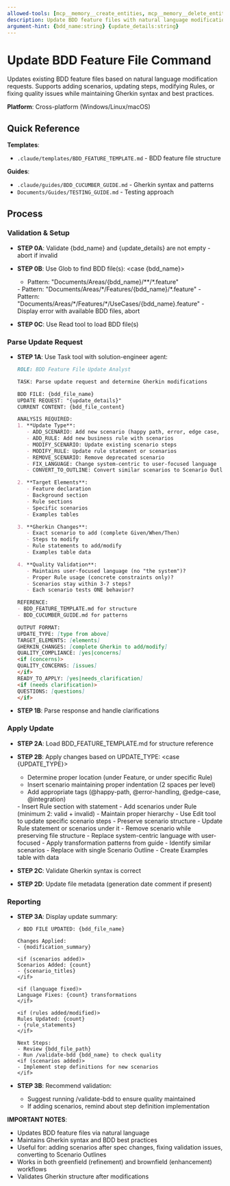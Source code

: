 ```yaml
---
allowed-tools: [mcp__memory__create_entities, mcp__memory__delete_entities, mcp__memory__create_relations, mcp__memory__delete_relations, mcp__memory__add_observations, mcp__memory__delete_observations, mcp__memory__read_graph, mcp__memory__search_nodes, mcp__memory__open_nodes, Task, Read, Write, Edit, Glob, Bash, TodoWrite]
description: Update BDD feature files with natural language modification requests
argument-hint: {bdd_name:string} {update_details:string}
---
```


# Update BDD Feature File Command

Updates existing BDD feature files based on natural language modification requests. Supports adding scenarios, updating steps, modifying Rules, or fixing quality issues while maintaining Gherkin syntax and best practices.

**Platform**: Cross-platform (Windows/Linux/macOS)

## Quick Reference

**Templates**:
- `.claude/templates/BDD_FEATURE_TEMPLATE.md` - BDD feature file structure

**Guides**:
- `.claude/guides/BDD_CUCUMBER_GUIDE.md` - Gherkin syntax and patterns
- `Documents/Guides/TESTING_GUIDE.md` - Testing approach

## Process

### Validation & Setup

- **STEP 0A**: Validate {bdd_name} and {update_details} are not empty - abort if invalid
- **STEP 0B**: Use Glob to find BDD file(s):
  <case {bdd_name}>
  <is area name>
    - Pattern: "Documents/Areas/{bdd_name}/**/*.feature"
  <is feature name>
    - Pattern: "Documents/Areas/*/Features/{bdd_name}/*.feature"
  <is use case name>
    - Pattern: "Documents/Areas/*/Features/*/UseCases/{bdd_name}.feature"
  <otherwise>
    - Display error with available BDD files, abort
  </case>

- **STEP 0C**: Use Read tool to load BDD file(s)

### Parse Update Request

- **STEP 1A**: Use Task tool with solution-engineer agent:
  ```markdown
  ROLE: BDD Feature File Update Analyst

  TASK: Parse update request and determine Gherkin modifications

  BDD FILE: {bdd_file_name}
  UPDATE REQUEST: "{update_details}"
  CURRENT CONTENT: {bdd_file_content}

  ANALYSIS REQUIRED:
  1. **Update Type**:
     - ADD_SCENARIO: Add new scenario (happy path, error, edge case, integration)
     - ADD_RULE: Add new business rule with scenarios
     - MODIFY_SCENARIO: Update existing scenario steps
     - MODIFY_RULE: Update rule statement or scenarios
     - REMOVE_SCENARIO: Remove deprecated scenario
     - FIX_LANGUAGE: Change system-centric to user-focused language
     - CONVERT_TO_OUTLINE: Convert similar scenarios to Scenario Outline

  2. **Target Elements**:
     - Feature declaration
     - Background section
     - Rule sections
     - Specific scenarios
     - Examples tables

  3. **Gherkin Changes**:
     - Exact scenario to add (complete Given/When/Then)
     - Steps to modify
     - Rule statements to add/modify
     - Examples table data

  4. **Quality Validation**:
     - Maintains user-focused language (no "the system")?
     - Proper Rule usage (concrete constraints only)?
     - Scenarios stay within 3-7 steps?
     - Each scenario tests ONE behavior?

  REFERENCE:
  - BDD_FEATURE_TEMPLATE.md for structure
  - BDD_CUCUMBER_GUIDE.md for patterns

  OUTPUT FORMAT:
  UPDATE_TYPE: [type from above]
  TARGET_ELEMENTS: [elements]
  GHERKIN_CHANGES: [complete Gherkin to add/modify]
  QUALITY_COMPLIANCE: [yes|concerns]
  <if (concerns)>
  QUALITY_CONCERNS: [issues]
  </if>
  READY_TO_APPLY: [yes|needs_clarification]
  <if (needs clarification)>
  QUESTIONS: [questions]
  </if>
  ```

- **STEP 1B**: Parse response and handle clarifications

### Apply Update

- **STEP 2A**: Load BDD_FEATURE_TEMPLATE.md for structure reference
- **STEP 2B**: Apply changes based on UPDATE_TYPE:
  <case {UPDATE_TYPE}>
  <is ADD_SCENARIO>
    - Determine proper location (under Feature, or under specific Rule)
    - Insert scenario maintaining proper indentation (2 spaces per level)
    - Add appropriate tags (@happy-path, @error-handling, @edge-case, @integration)
  <is ADD_RULE>
    - Insert Rule section with statement
    - Add scenarios under Rule (minimum 2: valid + invalid)
    - Maintain proper hierarchy
  <is MODIFY_SCENARIO>
    - Use Edit tool to update specific scenario steps
    - Preserve scenario structure
  <is MODIFY_RULE>
    - Update Rule statement or scenarios under it
  <is REMOVE_SCENARIO>
    - Remove scenario while preserving file structure
  <is FIX_LANGUAGE>
    - Replace system-centric language with user-focused
    - Apply transformation patterns from guide
  <is CONVERT_TO_OUTLINE>
    - Identify similar scenarios
    - Replace with single Scenario Outline
    - Create Examples table with data
  </case>

- **STEP 2C**: Validate Gherkin syntax is correct
- **STEP 2D**: Update file metadata (generation date comment if present)

### Reporting

- **STEP 3A**: Display update summary:
  ```
  ✓ BDD FILE UPDATED: {bdd_file_name}

  Changes Applied:
  - {modification_summary}

  <if (scenarios added)>
  Scenarios Added: {count}
  - {scenario_titles}
  </if>

  <if (language fixed)>
  Language Fixes: {count} transformations
  </if>

  <if (rules added/modified)>
  Rules Updated: {count}
  - {rule_statements}
  </if>

  Next Steps:
  - Review {bdd_file_path}
  - Run /validate-bdd {bdd_name} to check quality
  <if (scenarios added)>
  - Implement step definitions for new scenarios
  </if>
  ```

- **STEP 3B**: Recommend validation:
  - Suggest running /validate-bdd to ensure quality maintained
  - If adding scenarios, remind about step definition implementation

**IMPORTANT NOTES**:
- Updates BDD feature files via natural language
- Maintains Gherkin syntax and BDD best practices
- Useful for: adding scenarios after spec changes, fixing validation issues, converting to Scenario Outlines
- Works in both greenfield (refinement) and brownfield (enhancement) workflows
- Validates Gherkin structure after modifications